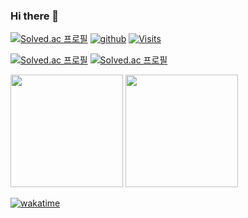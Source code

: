 ### Hi there 👋

[![Solved.ac
프로필](http://mazassumnida.wtf/api/mini/generate_badge?boj=erua0919)](https://solved.ac/erua0919)
[![github](https://img.shields.io/github/followers/erua0919?logo=github&style=plastic)](https://github.com/erua0919?tab=followers)
[![Visits](https://hits.seeyoufarm.com/api/count/incr/badge.svg?url=https%3A%2F%2Fgithub.com%2Ferua0919%2FAlgorithm&count_bg=%2379C83D&title_bg=%23555555&icon=&icon_color=%23E7E7E7&title=Visits&edge_flat=true)](https://hits.seeyoufarm.com)




[![Solved.ac
프로필](http://mazassumnida.wtf/api/generate_badge?boj=erua0919)](https://solved.ac/erua0919)
[![Solved.ac
프로필](http://mazassumnida.wtf/api/v2/generate_badge?boj=erua0919)](https://solved.ac/erua0919)

<p>
  <img height="180em" src="https://github-readme-stats.vercel.app/api?username=erua0919&show_icons=true&include_all_commits=true&bg_color=30,e96443,904e95&title_color=fff&text_color=fff">
  <img height="180em" src="https://github-readme-stats.vercel.app/api/top-langs/?username=erua0919&layout=compact&bg_color=30,e96443,904e95&title_color=fff&text_color=fff">
</p>

[![wakatime](https://wakatime.com/badge/user/41c7e070-3a79-49e1-a127-94cfdd00fdfb.svg)](https://wakatime.com/@41c7e070-3a79-49e1-a127-94cfdd00fdfb)




<!--
**erua0919/erua0919** is a ✨ _special_ ✨ repository because its `README.md` (this file) appears on your GitHub profile.

Here are some ideas to get you started:

- 🔭 I’m currently working on ...
- 🌱 I’m currently learning ...
- 👯 I’m looking to collaborate on ...
- 🤔 I’m looking for help with ...
- 💬 Ask me about ...
- 📫 How to reach me: ...
- 😄 Pronouns: ...
- ⚡ Fun fact: ...
-->
